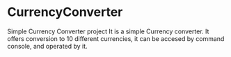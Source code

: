 # CurrencyConverter
Simple Currency Converter project
It is a simple Currency converter. It offers conversion to 10 different currencies, it can be accesed by command console, and operated by it.

